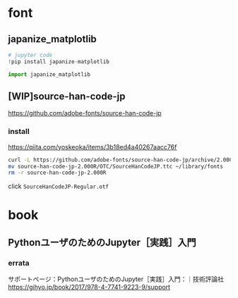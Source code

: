 # font

## japanize_matplotlib

```py
# jupyter code
!pip install japanize-matplotlib
```

```py
import japanize_matplotlib
```


## [WIP]source-han-code-jp

https://github.com/adobe-fonts/source-han-code-jp

### install
https://qiita.com/yoskeoka/items/3b18ed4a40267aacc76f
```bash
curl -L https://github.com/adobe-fonts/source-han-code-jp/archive/2.000R.tar.gz | tar zx
mv source-han-code-jp-2.000R/OTC/SourceHanCodeJP.ttc ~/library/fonts
rm -r source-han-code-jp-2.000R
```

click `SourceHanCodeJP-Regular.otf`
 






# book

## PythonユーザのためのJupyter［実践］入門

### errata

サポートページ：PythonユーザのためのJupyter［実践］入門：｜技術評論社 https://gihyo.jp/book/2017/978-4-7741-9223-9/support

